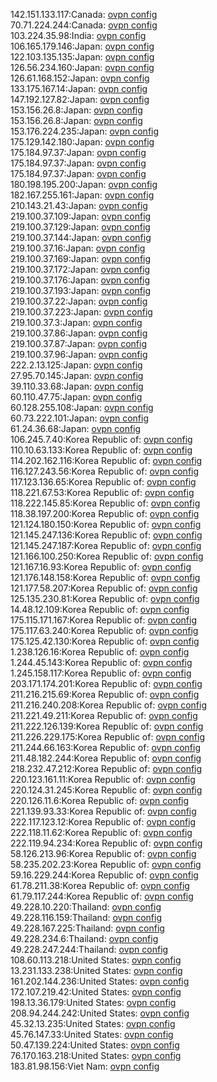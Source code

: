 142.151.133.117:Canada: [ovpn config](vpn/142_151_133_117.ovpn)  
70.71.224.244:Canada: [ovpn config](vpn/70_71_224_244.ovpn)  
103.224.35.98:India: [ovpn config](vpn/103_224_35_98.ovpn)  
106.165.179.146:Japan: [ovpn config](vpn/106_165_179_146.ovpn)  
122.103.135.135:Japan: [ovpn config](vpn/122_103_135_135.ovpn)  
126.56.234.160:Japan: [ovpn config](vpn/126_56_234_160.ovpn)  
126.61.168.152:Japan: [ovpn config](vpn/126_61_168_152.ovpn)  
133.175.167.14:Japan: [ovpn config](vpn/133_175_167_14.ovpn)  
147.192.127.82:Japan: [ovpn config](vpn/147_192_127_82.ovpn)  
153.156.26.8:Japan: [ovpn config](vpn/153_156_26_8.ovpn)  
153.156.26.8:Japan: [ovpn config](vpn/153_156_26_8.ovpn)  
153.176.224.235:Japan: [ovpn config](vpn/153_176_224_235.ovpn)  
175.129.142.180:Japan: [ovpn config](vpn/175_129_142_180.ovpn)  
175.184.97.37:Japan: [ovpn config](vpn/175_184_97_37.ovpn)  
175.184.97.37:Japan: [ovpn config](vpn/175_184_97_37.ovpn)  
175.184.97.37:Japan: [ovpn config](vpn/175_184_97_37.ovpn)  
180.198.195.200:Japan: [ovpn config](vpn/180_198_195_200.ovpn)  
182.167.255.161:Japan: [ovpn config](vpn/182_167_255_161.ovpn)  
210.143.21.43:Japan: [ovpn config](vpn/210_143_21_43.ovpn)  
219.100.37.109:Japan: [ovpn config](vpn/219_100_37_109.ovpn)  
219.100.37.129:Japan: [ovpn config](vpn/219_100_37_129.ovpn)  
219.100.37.144:Japan: [ovpn config](vpn/219_100_37_144.ovpn)  
219.100.37.16:Japan: [ovpn config](vpn/219_100_37_16.ovpn)  
219.100.37.169:Japan: [ovpn config](vpn/219_100_37_169.ovpn)  
219.100.37.172:Japan: [ovpn config](vpn/219_100_37_172.ovpn)  
219.100.37.176:Japan: [ovpn config](vpn/219_100_37_176.ovpn)  
219.100.37.193:Japan: [ovpn config](vpn/219_100_37_193.ovpn)  
219.100.37.22:Japan: [ovpn config](vpn/219_100_37_22.ovpn)  
219.100.37.223:Japan: [ovpn config](vpn/219_100_37_223.ovpn)  
219.100.37.3:Japan: [ovpn config](vpn/219_100_37_3.ovpn)  
219.100.37.86:Japan: [ovpn config](vpn/219_100_37_86.ovpn)  
219.100.37.87:Japan: [ovpn config](vpn/219_100_37_87.ovpn)  
219.100.37.96:Japan: [ovpn config](vpn/219_100_37_96.ovpn)  
222.2.13.125:Japan: [ovpn config](vpn/222_2_13_125.ovpn)  
27.95.70.145:Japan: [ovpn config](vpn/27_95_70_145.ovpn)  
39.110.33.68:Japan: [ovpn config](vpn/39_110_33_68.ovpn)  
60.110.47.75:Japan: [ovpn config](vpn/60_110_47_75.ovpn)  
60.128.255.108:Japan: [ovpn config](vpn/60_128_255_108.ovpn)  
60.73.222.101:Japan: [ovpn config](vpn/60_73_222_101.ovpn)  
61.24.36.68:Japan: [ovpn config](vpn/61_24_36_68.ovpn)  
106.245.7.40:Korea Republic of: [ovpn config](vpn/106_245_7_40.ovpn)  
110.10.63.133:Korea Republic of: [ovpn config](vpn/110_10_63_133.ovpn)  
114.202.162.116:Korea Republic of: [ovpn config](vpn/114_202_162_116.ovpn)  
116.127.243.56:Korea Republic of: [ovpn config](vpn/116_127_243_56.ovpn)  
117.123.136.65:Korea Republic of: [ovpn config](vpn/117_123_136_65.ovpn)  
118.221.67.53:Korea Republic of: [ovpn config](vpn/118_221_67_53.ovpn)  
118.222.145.85:Korea Republic of: [ovpn config](vpn/118_222_145_85.ovpn)  
118.38.197.200:Korea Republic of: [ovpn config](vpn/118_38_197_200.ovpn)  
121.124.180.150:Korea Republic of: [ovpn config](vpn/121_124_180_150.ovpn)  
121.145.247.136:Korea Republic of: [ovpn config](vpn/121_145_247_136.ovpn)  
121.145.247.187:Korea Republic of: [ovpn config](vpn/121_145_247_187.ovpn)  
121.166.100.250:Korea Republic of: [ovpn config](vpn/121_166_100_250.ovpn)  
121.167.16.93:Korea Republic of: [ovpn config](vpn/121_167_16_93.ovpn)  
121.176.148.158:Korea Republic of: [ovpn config](vpn/121_176_148_158.ovpn)  
121.177.58.207:Korea Republic of: [ovpn config](vpn/121_177_58_207.ovpn)  
125.135.230.81:Korea Republic of: [ovpn config](vpn/125_135_230_81.ovpn)  
14.48.12.109:Korea Republic of: [ovpn config](vpn/14_48_12_109.ovpn)  
175.115.171.167:Korea Republic of: [ovpn config](vpn/175_115_171_167.ovpn)  
175.117.63.240:Korea Republic of: [ovpn config](vpn/175_117_63_240.ovpn)  
175.125.42.130:Korea Republic of: [ovpn config](vpn/175_125_42_130.ovpn)  
1.238.126.16:Korea Republic of: [ovpn config](vpn/1_238_126_16.ovpn)  
1.244.45.143:Korea Republic of: [ovpn config](vpn/1_244_45_143.ovpn)  
1.245.158.117:Korea Republic of: [ovpn config](vpn/1_245_158_117.ovpn)  
203.171.174.201:Korea Republic of: [ovpn config](vpn/203_171_174_201.ovpn)  
211.216.215.69:Korea Republic of: [ovpn config](vpn/211_216_215_69.ovpn)  
211.216.240.208:Korea Republic of: [ovpn config](vpn/211_216_240_208.ovpn)  
211.221.49.211:Korea Republic of: [ovpn config](vpn/211_221_49_211.ovpn)  
211.222.126.139:Korea Republic of: [ovpn config](vpn/211_222_126_139.ovpn)  
211.226.229.175:Korea Republic of: [ovpn config](vpn/211_226_229_175.ovpn)  
211.244.66.163:Korea Republic of: [ovpn config](vpn/211_244_66_163.ovpn)  
211.48.182.244:Korea Republic of: [ovpn config](vpn/211_48_182_244.ovpn)  
218.232.47.212:Korea Republic of: [ovpn config](vpn/218_232_47_212.ovpn)  
220.123.161.11:Korea Republic of: [ovpn config](vpn/220_123_161_11.ovpn)  
220.124.31.245:Korea Republic of: [ovpn config](vpn/220_124_31_245.ovpn)  
220.126.11.6:Korea Republic of: [ovpn config](vpn/220_126_11_6.ovpn)  
221.139.93.33:Korea Republic of: [ovpn config](vpn/221_139_93_33.ovpn)  
222.117.123.12:Korea Republic of: [ovpn config](vpn/222_117_123_12.ovpn)  
222.118.11.62:Korea Republic of: [ovpn config](vpn/222_118_11_62.ovpn)  
222.119.94.234:Korea Republic of: [ovpn config](vpn/222_119_94_234.ovpn)  
58.126.213.96:Korea Republic of: [ovpn config](vpn/58_126_213_96.ovpn)  
58.235.202.23:Korea Republic of: [ovpn config](vpn/58_235_202_23.ovpn)  
59.16.229.244:Korea Republic of: [ovpn config](vpn/59_16_229_244.ovpn)  
61.78.211.38:Korea Republic of: [ovpn config](vpn/61_78_211_38.ovpn)  
61.79.117.244:Korea Republic of: [ovpn config](vpn/61_79_117_244.ovpn)  
49.228.10.220:Thailand: [ovpn config](vpn/49_228_10_220.ovpn)  
49.228.116.159:Thailand: [ovpn config](vpn/49_228_116_159.ovpn)  
49.228.167.225:Thailand: [ovpn config](vpn/49_228_167_225.ovpn)  
49.228.234.6:Thailand: [ovpn config](vpn/49_228_234_6.ovpn)  
49.228.247.244:Thailand: [ovpn config](vpn/49_228_247_244.ovpn)  
108.60.113.218:United States: [ovpn config](vpn/108_60_113_218.ovpn)  
13.231.133.238:United States: [ovpn config](vpn/13_231_133_238.ovpn)  
161.202.144.236:United States: [ovpn config](vpn/161_202_144_236.ovpn)  
172.107.219.42:United States: [ovpn config](vpn/172_107_219_42.ovpn)  
198.13.36.179:United States: [ovpn config](vpn/198_13_36_179.ovpn)  
208.94.244.242:United States: [ovpn config](vpn/208_94_244_242.ovpn)  
45.32.13.235:United States: [ovpn config](vpn/45_32_13_235.ovpn)  
45.76.147.33:United States: [ovpn config](vpn/45_76_147_33.ovpn)  
50.47.139.224:United States: [ovpn config](vpn/50_47_139_224.ovpn)  
76.170.163.218:United States: [ovpn config](vpn/76_170_163_218.ovpn)  
183.81.98.156:Viet Nam: [ovpn config](vpn/183_81_98_156.ovpn)  
